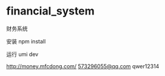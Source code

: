 # financial_system
财务系统 

安装
npm install


运行
umi dev

http://money.mfcdong.com/    573296055@qq.com  qwer12314
